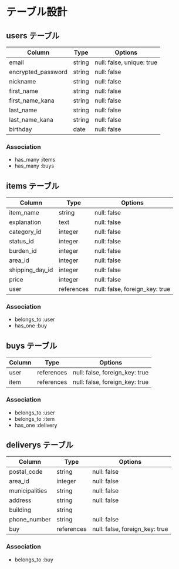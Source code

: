 # テーブル設計

## users テーブル

| Column              | Type   | Options                   |
| --------            | ------ | -----------               |
| email               | string | null: false, unique: true |
| encrypted_password  | string | null: false               |
| nickname            | string | null: false               |
| first_name          | string | null: false               |
| first_name_kana     | string | null: false               | 
| last_name           | string | null: false               |
| last_name_kana      | string | null: false               |
| birthday            | date   | null: false               |

### Association

- has_many :items
- has_many :buys
 
## items テーブル

| Column          | Type         | Options                        |
| ------          | ----------   | ------------------------------ |
| item_name       | string       | null: false                    |
| explanation     | text         | null: false                    |
| category_id     | integer      | null: false                    |
| status_id       | integer      | null: false                    |
| burden_id       | integer      | null: false                    |
| area_id         | integer      | null: false                    |
| shipping_day_id | integer      | null: false                    |
| price           | integer      | null: false                    |
| user            | references   | null: false, foreign_key: true |

### Association

- belongs_to :user
- has_one   :buy

## buys テーブル

| Column    | Type       | Options                        |
| -------   | ---------- | ------------------------------ |
| user      | references | null: false, foreign_key: true |
| item      | references | null: false, foreign_key: true |

### Association

- belongs_to :user
- belongs_to :item
- has_one    :delivery
 
## deliverys テーブル

| Column            | Type         | Options                        |
| ------            | ----------   | ------------------------------ |
| postal_code       | string       | null: false                    |
| area_id           | integer      | null: false                    |
| municipalities    | string       | null: false                    |
| address           | string       | null: false                    |
| building          | string       |                                |
| phone_number      | string       | null: false                    |
| buy               | references   | null: false, foreign_key: true |


### Association

- belongs_to :buy

